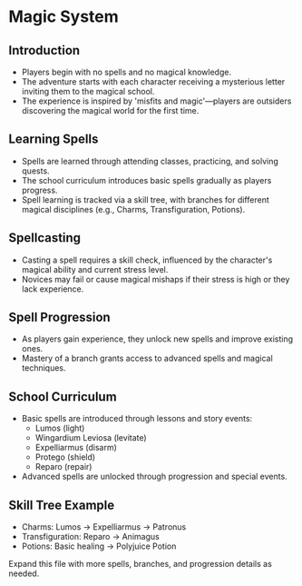 # Magic System

## Introduction

- Players begin with no spells and no magical knowledge.
- The adventure starts with each character receiving a mysterious letter inviting them to the magical school.
- The experience is inspired by 'misfits and magic'—players are outsiders discovering the magical world for the first time.

## Learning Spells

- Spells are learned through attending classes, practicing, and solving quests.
- The school curriculum introduces basic spells gradually as players progress.
- Spell learning is tracked via a skill tree, with branches for different magical disciplines (e.g., Charms, Transfiguration, Potions).

## Spellcasting

- Casting a spell requires a skill check, influenced by the character's magical ability and current stress level.
- Novices may fail or cause magical mishaps if their stress is high or they lack experience.

## Spell Progression

- As players gain experience, they unlock new spells and improve existing ones.
- Mastery of a branch grants access to advanced spells and magical techniques.

## School Curriculum

- Basic spells are introduced through lessons and story events:
  - Lumos (light)
  - Wingardium Leviosa (levitate)
  - Expelliarmus (disarm)
  - Protego (shield)
  - Reparo (repair)
- Advanced spells are unlocked through progression and special events.

## Skill Tree Example

- Charms: Lumos → Expelliarmus → Patronus
- Transfiguration: Reparo → Animagus
- Potions: Basic healing → Polyjuice Potion

Expand this file with more spells, branches, and progression details as needed.
